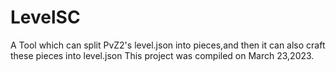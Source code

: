 # LevelSC 
A Tool which can split PvZ2's level.json into pieces,and then it can also craft these pieces into level.json
This project was compiled on March 23,2023.
